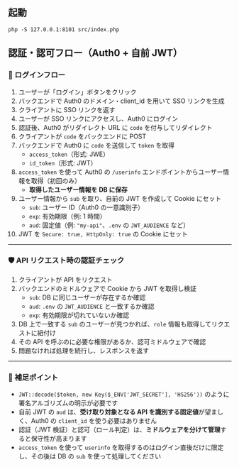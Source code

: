 ## 起動

```
php -S 127.0.0.1:8101 src/index.php
```

## 認証・認可フロー（Auth0 + 自前 JWT）

### 🔐 ログインフロー

1. ユーザーが「ログイン」ボタンをクリック
2. バックエンドで Auth0 のドメイン・client_id を用いて SSO リンクを生成
3. クライアントに SSO リンクを返す
4. ユーザーが SSO リンクにアクセスし、Auth0 にログイン
5. 認証後、Auth0 がリダイレクト URL に `code` を付与してリダイレクト
6. クライアントが `code` をバックエンドに POST
7. バックエンドで Auth0 に `code` を送信して `token` を取得
   - `access_token`（形式: JWE）
   - `id_token`（形式: JWT）
8. `access_token` を使って Auth0 の `/userinfo` エンドポイントからユーザー情報を取得（初回のみ）
   - **取得したユーザー情報を DB に保存**
9. ユーザー情報から `sub` を取り、自前の JWT を作成して Cookie にセット
   - `sub`: ユーザー ID（Auth0 の一意識別子）
   - `exp`: 有効期限（例: 1 時間）
   - `aud`: 固定値（例: `"my-api"`、`.env` の `JWT_AUDIENCE` など）
10. JWT を `Secure: true, HttpOnly: true` の Cookie にセット

---

### 🛡 API リクエスト時の認証チェック

1. クライアントが API をリクエスト
2. バックエンドのミドルウェアで Cookie から JWT を取得し検証
   - `sub`: DB に同じユーザーが存在するか確認
   - `aud`: `.env` の `JWT_AUDIENCE` と一致するか確認
   - `exp`: 有効期限が切れていないか確認
3. DB 上で一致する `sub` のユーザーが見つかれば、`role` 情報も取得してリクエストに紐付け
4. その API を呼ぶのに必要な権限があるか、認可ミドルウェアで確認
5. 問題なければ処理を続行し、レスポンスを返す

---

### 🔧 補足ポイント

- `JWT::decode($token, new Key($_ENV['JWT_SECRET'], 'HS256'))` のように署名アルゴリズムの明示が必要です
- 自前 JWT の `aud` は、**受け取り対象となる API を識別する固定値**が望ましく、Auth0 の `client_id` を使う必要はありません
- 認証（JWT 検証）と認可（ロール判定）は、**ミドルウェアを分けて管理**すると保守性が高まります
- `access_token` を使って `userinfo` を取得するのはログイン直後だけに限定し、その後は DB の `sub` を使って処理してください
